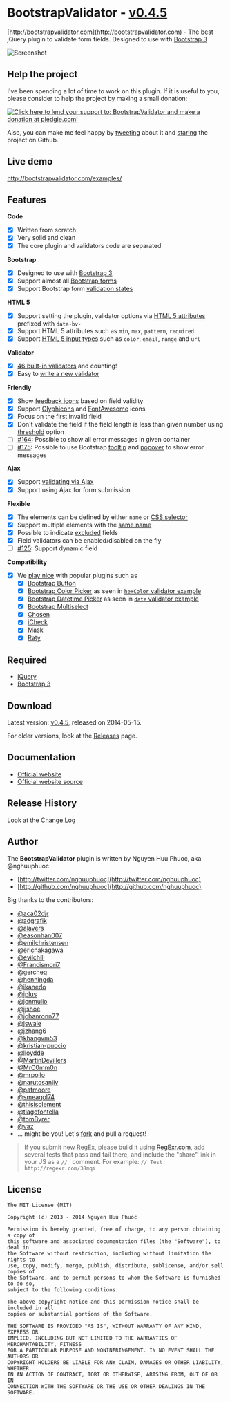# BootstrapValidator - [v0.4.5](https://github.com/nghuuphuoc/bootstrapvalidator/releases/download/v0.4.5/bootstrapvalidator-dist-0.4.5.zip)

[http://bootstrapvalidator.com](http://bootstrapvalidator.com) - The best jQuery plugin to validate form fields. Designed to use with [Bootstrap 3](http://getbootstrap.com)

![Screenshot](screenshots/screenshot.png)

## Help the project

I've been spending a lot of time to work on this plugin. If it is useful to you, please consider to help the project by making a small donation:

<a href="https://pledgie.com/campaigns/24885"><img alt="Click here to lend your support to: BootstrapValidator and make a donation at pledgie.com!" src="https://pledgie.com/campaigns/24885.png?skin_name=chrome" border="0" /></a>

Also, you can make me feel happy by [tweeting](https://twitter.com/intent/tweet?hashtags=javascript,jquery,twbootstrap&original_referer=http://github.com/nghuuphuoc/bootstrapvalidator&text=BootstrapValidator%20is%20the%20best%20jQuery%20plugin%20to%20validate%20form%20fields&url=http://bootstrapvalidator.com) about it and [staring](https://github.com/nghuuphuoc/bootstrapvalidator/stargazers) the project on Github.

## Live demo

http://bootstrapvalidator.com/examples/

## Features

__Code__
- [x] Written from scratch
- [x] Very solid and clean
- [x] The core plugin and validators code are separated

__Bootstrap__
- [x] Designed to use with [Bootstrap 3](http://getbootstrap.com)
- [x] Support almost all [Bootstrap forms](http://getbootstrap.com/css/#forms)
- [x] Support Bootstrap form [validation states](http://getbootstrap.com/css/#forms-control-validation)

__HTML 5__
- [x] Support setting the plugin, validator options via [HTML 5 attributes](http://bootstrapvalidator.com/examples#attribute) prefixed with ```data-bv-```
- [x] Support HTML 5 attributes such as ```min```, ```max```, ```pattern```, ```required```
- [x] Support [HTML 5 input types](http://bootstrapvalidator.com/examples#html5) such as ```color```, ```email```, ```range``` and ```url```

__Validator__
- [x] [46 built-in validators](http://bootstrapvalidator.com/validators/) and counting!
- [x] Easy to [write a new validator](http://bootstrapvalidator.com/developing/)
 
__Friendly__
- [x] Show [feedback icons](http://bootstrapvalidator.com/settings/#feedback-icons) based on field validity
- [x] Support [Glyphicons](http://getbootstrap.com/components/#glyphicons) and [FontAwesome](http://fontawesome.io/icons) icons
- [x] Focus on the first invalid field
- [x] Don't validate the field if the field length is less than given number using [threshold](http://bootstrapvalidator.com/settings/#threshold) option
- [ ] [#164](https://github.com/nghuuphuoc/bootstrapvalidator/issues/164): Possible to show all error messages in given container
- [ ] [#175](https://github.com/nghuuphuoc/bootstrapvalidator/issues/175): Possible to use Bootstrap [tooltip](http://getbootstrap.com/javascript/#tooltips) and [popover](http://getbootstrap.com/javascript/#popovers) to show error messages
 
__Ajax__
- [x] Support [validating via Ajax](http://bootstrapvalidator.com/validators/remote/)
- [x] Support using Ajax for form submission
 
__Flexible__
- [x] The elements can be defined by either ```name``` or [CSS selector](http://bootstrapvalidator.com/settings/#selector-example)
- [x] Support multiple elements with the [same name](http://bootstrapvalidator.com/examples/#fields-with-same-name)
- [x] Possible to indicate [excluded](http://bootstrapvalidator.com/settings/#excluded) fields
- [x] Field validators can be enabled/disabled on the fly
- [ ] [#125](https://github.com/nghuuphuoc/bootstrapvalidator/issues/125): Support dynamic field
 
__Compatibility__
- [x] We [play nice](http://bootstrapvalidator.com/examples/#compatibility) with popular plugins such as
    - [x] [Bootstrap Button](http://getbootstrap.com/javascript/#buttons)
    - [x] [Bootstrap Color Picker](http://mjolnic.github.io/bootstrap-colorpicker/) as seen in [```hexColor``` validator example](http://bootstrapvalidator.com/validators/hexColor/#color-picker-example)
    - [x] [Bootstrap Datetime Picker](http://eonasdan.github.io/bootstrap-datetimepicker/) as seen in [```date``` validator example](http://bootstrapvalidator.com/validators/date/#date-picker-example)
    - [x] [Bootstrap Multiselect](http://davidstutz.github.io/bootstrap-multiselect/)
    - [x] [Chosen](http://harvesthq.github.io/chosen/)
    - [x] [iCheck](http://fronteed.com/iCheck/)
    - [x] [Mask](http://igorescobar.github.io/jQuery-Mask-Plugin/)
    - [x] [Raty](http://wbotelhos.com/raty)

## Required

* [jQuery](http://jquery.com/)
* [Bootstrap 3](http://getbootstrap.com/)
 
## Download

Latest version: [v0.4.5](https://github.com/nghuuphuoc/bootstrapvalidator/releases/download/v0.4.5/bootstrapvalidator-dist-0.4.5.zip), released on 2014-05-15.

For older versions, look at the [Releases](https://github.com/nghuuphuoc/bootstrapvalidator/releases) page.

## Documentation

* [Official website](http://bootstrapvalidator.com)
* [Official website source](https://github.com/nghuuphuoc/bootstrapvalidator/tree/gh-pages)

## Release History

Look at the [Change Log](CHANGELOG.md)

## Author

The __BootstrapValidator__ plugin is written by Nguyen Huu Phuoc, aka @nghuuphuoc

* [http://twitter.com/nghuuphuoc](http://twitter.com/nghuuphuoc)
* [http://github.com/nghuuphuoc](http://github.com/nghuuphuoc)

Big thanks to the contributors:

* [@aca02djr](https://github.com/aca02djr)
* [@adgrafik](https://github.com/adgrafik)
* [@alavers](https://github.com/alavers)
* [@easonhan007](https://github.com/easonhan007)
* [@emilchristensen](https://github.com/emilchristensen)
* [@ericnakagawa](https://github.com/ericnakagawa)
* [@evilchili](https://github.com/evilchili)
* [@Francismori7](https://github.com/Francismori7)
* [@gercheq](https://github.com/gercheq)
* [@henningda](https://github.com/henningda)
* [@ikanedo](https://github.com/ikanedo)
* [@iplus](https://github.com/iplus)
* [@jcnmulio](https://github.com/jcnmulio)
* [@jjshoe](https://github.com/jjshoe)
* [@johanronn77](https://github.com/johanronn77)
* [@jswale](https://github.com/jswale)
* [@jzhang6](https://github.com/jzhang6)
* [@khangvm53](https://github.com/khangvm53)
* [@kristian-puccio](https://github.com/kristian-puccio)
* [@lloydde](https://github.com/lloydde)
* [@MartinDevillers](https://github.com/MartinDevillers)
* [@MrC0mm0n](https://github.com/MrC0mm0n)
* [@mrpollo](https://github.com/mrpollo)
* [@narutosanjiv](https://github.com/narutosanjiv)
* [@patmoore](https://github.com/patmoore)
* [@smeagol74](https://github.com/smeagol74)
* [@thisisclement](https://github.com/thisisclement)
* [@tiagofontella](https://github.com/tiagofontella)
* [@tomByrer](https://github.com/tomByrer)
* [@vaz](https://github.com/vaz)
* ... might be you! Let's [fork](https://github.com/nghuuphuoc/bootstrapvalidator/fork) and pull a request!

> If you submit new RegEx, please build it using [RegExr.com](http://regexr.com/), add several tests that pass and fail there,
> and include the "share" link in your JS as a ```// ``` comment.
> For example: ```// Test: http://regexr.com/38mqi```

## License

```
The MIT License (MIT)

Copyright (c) 2013 - 2014 Nguyen Huu Phuoc

Permission is hereby granted, free of charge, to any person obtaining a copy of
this software and associated documentation files (the "Software"), to deal in
the Software without restriction, including without limitation the rights to
use, copy, modify, merge, publish, distribute, sublicense, and/or sell copies of
the Software, and to permit persons to whom the Software is furnished to do so,
subject to the following conditions:

The above copyright notice and this permission notice shall be included in all
copies or substantial portions of the Software.

THE SOFTWARE IS PROVIDED "AS IS", WITHOUT WARRANTY OF ANY KIND, EXPRESS OR
IMPLIED, INCLUDING BUT NOT LIMITED TO THE WARRANTIES OF MERCHANTABILITY, FITNESS
FOR A PARTICULAR PURPOSE AND NONINFRINGEMENT. IN NO EVENT SHALL THE AUTHORS OR
COPYRIGHT HOLDERS BE LIABLE FOR ANY CLAIM, DAMAGES OR OTHER LIABILITY, WHETHER
IN AN ACTION OF CONTRACT, TORT OR OTHERWISE, ARISING FROM, OUT OF OR IN
CONNECTION WITH THE SOFTWARE OR THE USE OR OTHER DEALINGS IN THE SOFTWARE.
```
